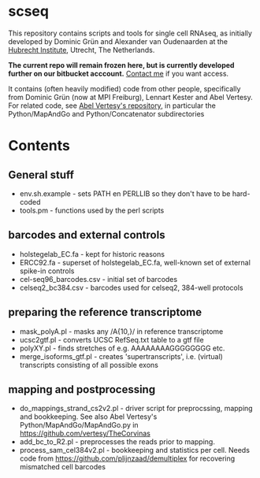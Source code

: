 # scseq

This repository contains scripts and tools for single cell RNAseq, as
initially developed by Dominic Grün and Alexander van Oudenaarden at the
[Hubrecht Institute](www.hubrecht.eu/), Utrecht, The Netherlands.

**The current repo will remain frozen here, but is currently developed
further on our bitbucket
acccount.** [Contact me](mailto:p.lijnzaad@gmailcom) if you want access.

It contains (often heavily modified) code from other people,
specifically from Dominic Grün (now at MPI Freiburg), Lennart Kester and
Abel Vertesy. For related code,
see [Abel Vertesy's repository](https://github.com/vertesy/TheCorvinas),
in particular the Python/MapAndGo and Python/Concatenator subdirectories

# Contents

## General stuff
 * env.sh.example - sets PATH en PERLLIB so they don't have to be hard-coded
 * tools.pm - functions used by the perl scripts

## barcodes and external controls

 * holstegelab_EC.fa - kept for historic reasons
 * ERCC92.fa - superset of holstegelab_EC.fa, well-known set of external spike-in controls
 * cel-seq96_barcodes.csv - initial set of barcodes
 * celseq2_bc384.csv - barcodes used for celseq2, 384-well protocols

## preparing the reference transcriptome

 * mask_polyA.pl - masks any /A{10,}/ in reference transcriptome
 * ucsc2gtf.pl - converts UCSC RefSeq.txt table to a gtf file
 * polyXY.pl - finds stretches of e.g. AAAAAAAAGGGGGGGG etc.
 * merge_isoforms_gtf.pl - creates 'supertranscripts', i.e. (virtual) transcripts consisting of all possible exons

## mapping and postprocessing

 * do_mappings_strand_cs2v2.pl - driver script for preprocssing, mapping and bookkeeping. See also Abel Vertesy's Python/MapAndGo/MapAndGo.py in https://github.com/vertesy/TheCorvinas
 * add_bc_to_R2.pl - preprocesses the reads prior to mapping. 
 * process_sam_cel384v2.pl - bookkeeping and statistics per cell. Needs code from https://github.com/plijnzaad/demultiplex for recovering mismatched cell barcodes
